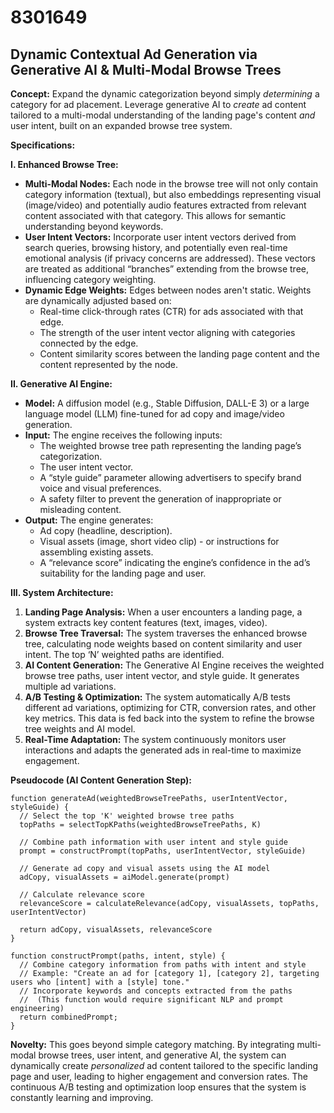 # 8301649

## Dynamic Contextual Ad Generation via Generative AI & Multi-Modal Browse Trees

**Concept:** Expand the dynamic categorization beyond simply *determining* a category for ad placement. Leverage generative AI to *create* ad content tailored to a multi-modal understanding of the landing page's content *and* user intent, built on an expanded browse tree system.

**Specifications:**

**I. Enhanced Browse Tree:**

*   **Multi-Modal Nodes:**  Each node in the browse tree will not only contain category information (textual), but also embeddings representing visual (image/video) and potentially audio features extracted from relevant content associated with that category.  This allows for semantic understanding beyond keywords.
*   **User Intent Vectors:** Incorporate user intent vectors derived from search queries, browsing history, and potentially even real-time emotional analysis (if privacy concerns are addressed). These vectors are treated as additional “branches” extending from the browse tree, influencing category weighting.
*   **Dynamic Edge Weights:**  Edges between nodes aren't static. Weights are dynamically adjusted based on:
    *   Real-time click-through rates (CTR) for ads associated with that edge.
    *   The strength of the user intent vector aligning with categories connected by the edge.
    *   Content similarity scores between the landing page content and the content represented by the node.

**II. Generative AI Engine:**

*   **Model:** A diffusion model (e.g., Stable Diffusion, DALL-E 3) or a large language model (LLM) fine-tuned for ad copy and image/video generation.
*   **Input:** The engine receives the following inputs:
    *   The weighted browse tree path representing the landing page’s categorization.
    *   The user intent vector.
    *   A “style guide” parameter allowing advertisers to specify brand voice and visual preferences.
    *   A safety filter to prevent the generation of inappropriate or misleading content.
*   **Output:**  The engine generates:
    *   Ad copy (headline, description).
    *   Visual assets (image, short video clip) - or instructions for assembling existing assets.
    *   A “relevance score” indicating the engine’s confidence in the ad’s suitability for the landing page and user.

**III. System Architecture:**

1.  **Landing Page Analysis:**  When a user encounters a landing page, a system extracts key content features (text, images, video).
2.  **Browse Tree Traversal:**  The system traverses the enhanced browse tree, calculating node weights based on content similarity and user intent.  The top ‘N’ weighted paths are identified.
3.  **AI Content Generation:** The Generative AI Engine receives the weighted browse tree paths, user intent vector, and style guide. It generates multiple ad variations.
4.  **A/B Testing & Optimization:** The system automatically A/B tests different ad variations, optimizing for CTR, conversion rates, and other key metrics.  This data is fed back into the system to refine the browse tree weights and AI model.
5.  **Real-Time Adaptation:** The system continuously monitors user interactions and adapts the generated ads in real-time to maximize engagement.

**Pseudocode (AI Content Generation Step):**

```
function generateAd(weightedBrowseTreePaths, userIntentVector, styleGuide) {
  // Select the top 'K' weighted browse tree paths
  topPaths = selectTopKPaths(weightedBrowseTreePaths, K)

  // Combine path information with user intent and style guide
  prompt = constructPrompt(topPaths, userIntentVector, styleGuide)

  // Generate ad copy and visual assets using the AI model
  adCopy, visualAssets = aiModel.generate(prompt)

  // Calculate relevance score
  relevanceScore = calculateRelevance(adCopy, visualAssets, topPaths, userIntentVector)

  return adCopy, visualAssets, relevanceScore
}

function constructPrompt(paths, intent, style) {
  // Combine category information from paths with intent and style
  // Example: "Create an ad for [category 1], [category 2], targeting users who [intent] with a [style] tone."
  // Incorporate keywords and concepts extracted from the paths
  //  (This function would require significant NLP and prompt engineering)
  return combinedPrompt;
}
```

**Novelty:**  This goes beyond simple category matching. By integrating multi-modal browse trees, user intent, and generative AI, the system can dynamically create *personalized* ad content tailored to the specific landing page and user, leading to higher engagement and conversion rates. The continuous A/B testing and optimization loop ensures that the system is constantly learning and improving.